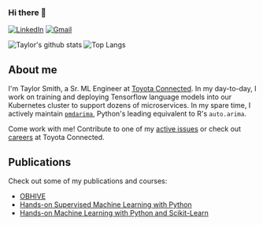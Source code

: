 ### Hi there 👋
[![LinkedIn](https://img.shields.io/badge/-Taylor_Smith-blue?style=flat&logo=Linkedin&logoColor=white&link=https://www.linkedin.com/in/taylorgsmith/)](https://www.linkedin.com/in/taylorgsmith/)
[![Gmail](https://img.shields.io/badge/-Email-D14836?style=flat&logo=Gmail&logoColor=white&link=mailto:taylor.smith@alkaline-ml.com)](mailto:taylor.smith@alkaline-ml.com)

![Taylor's github stats](https://github-readme-stats.vercel.app/api?username=tgsmith61591&show_icons=true)
![Top Langs](https://github-readme-stats.vercel.app/api/top-langs/?username=tgsmith61591&layout=compact)

## About me

I'm Taylor Smith, a Sr. ML Engineer at [Toyota Connected](https://toyotaconnected.net/). In my day-to-day, I work on training and deploying Tensorflow language models into our Kubernetes cluster to support dozens of microservices. In my spare time, I actively maintain [`pmdarima`](https://github.com/alkaline-ml/pmdarima), Python's leading equivalent to R's `auto.arima`.

Come work with me! Contribute to one of my [active issues](https://github.com/alkaline-ml/pmdarima/issues) or check out [careers](https://toyotaconnected.net/careers) at Toyota Connected.

## Publications

Check out some of my publications and courses:

* [OBHIVE](https://s3.us-east-2.amazonaws.com/toyota-connected-assets/pdf/obhive.pdf)
* [Hands-on Supervised Machine Learning with Python](https://www.packtpub.com/big-data-and-business-intelligence/hands-supervised-machine-learning-python-video)
* [Hands-on Machine Learning with Python and Scikit-Learn](https://www.packtpub.com/big-data-and-business-intelligence/hands-machine-learning-python-and-scikit-learn-video)

<!--
**tgsmith61591/tgsmith61591** is a ✨ _special_ ✨ repository because its `README.md` (this file) appears on your GitHub profile.

Here are some ideas to get you started:

- 🔭 I’m currently working on ...
- 🌱 I’m currently learning ...
- 👯 I’m looking to collaborate on ...
- 🤔 I’m looking for help with ...
- 💬 Ask me about ...
- 📫 How to reach me: ...
- 😄 Pronouns: ...
- ⚡ Fun fact: ...
-->
